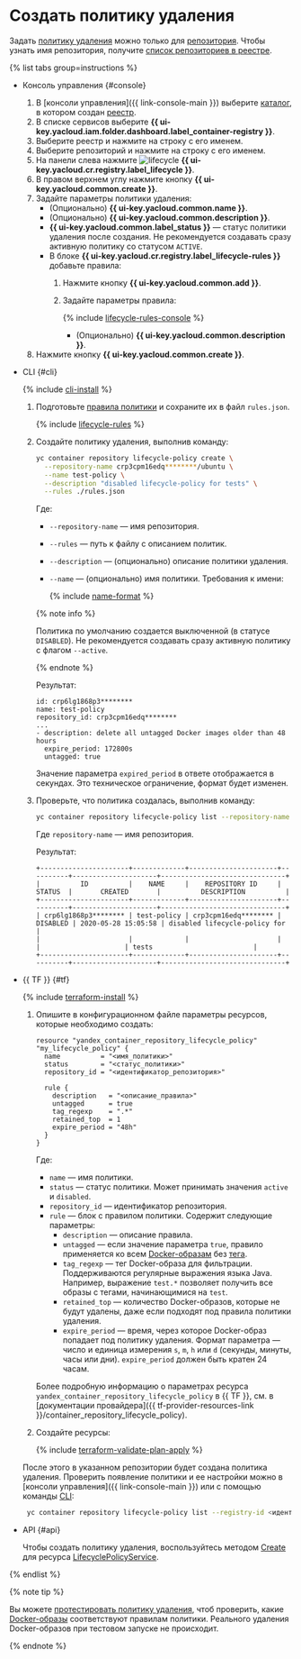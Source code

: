 # Создать политику удаления

Задать [политику удаления](../../concepts/lifecycle-policy.md) можно только для [репозитория](../../concepts/repository.md). Чтобы узнать имя репозитория, получите [список репозиториев в реестре](../repository/repository-list.md#repository-get).

{% list tabs group=instructions %}

- Консоль управления {#console}

  1. В [консоли управления]({{ link-console-main }}) выберите [каталог](../../../resource-manager/concepts/resources-hierarchy.md#folder), в котором создан [реестр](../../concepts/registry.md).
  1. В списке сервисов выберите **{{ ui-key.yacloud.iam.folder.dashboard.label_container-registry }}**.
  1. Выберите реестр и нажмите на строку с его именем.
  1. Выберите репозиторий и нажмите на строку с его именем.
  1. На панели слева нажмите ![lifecycle](../../../_assets/console-icons/arrows-rotate-right.svg) **{{ ui-key.yacloud.cr.registry.label_lifecycle }}**.
  1. В правом верхнем углу нажмите кнопку **{{ ui-key.yacloud.common.create }}**.
  1. Задайте параметры политики удаления:
     * (Опционально) **{{ ui-key.yacloud.common.name }}**.
     * (Опционально) **{{ ui-key.yacloud.common.description }}**.
     * **{{ ui-key.yacloud.common.label_status }}** — статус политики удаления после создания. Не рекомендуется создавать сразу активную политику со статусом `ACTIVE`.
     * В блоке **{{ ui-key.yacloud.cr.registry.label_lifecycle-rules }}** добавьте правила:
       1. Нажмите кнопку **{{ ui-key.yacloud.common.add }}**.
       1. Задайте параметры правила:

          {% include [lifecycle-rules-console](../../../_includes/container-registry/lifecycle-rules-console.md) %}

          * (Опционально) **{{ ui-key.yacloud.common.description }}**.
  1. Нажмите кнопку **{{ ui-key.yacloud.common.create }}**.

- CLI {#cli}

  {% include [cli-install](../../../_includes/cli-install.md) %}

  1. Подготовьте [правила политики](../../concepts/lifecycle-policy.md#lifecycle-rules) и сохраните их в файл `rules.json`.

     {% include [lifecycle-rules](../../../_includes/container-registry/lifecycle-rules.md) %}

  1. Создайте политику удаления, выполнив команду:

     ```bash
     yc container repository lifecycle-policy create \
       --repository-name crp3cpm16edq********/ubuntu \
       --name test-policy \
       --description "disabled lifecycle-policy for tests" \
       --rules ./rules.json
     ```

     Где:
     * `--repository-name` — имя репозитория.
     * `--rules` — путь к файлу с описанием политик.
     * `--description` — (опционально) описание политики удаления.
     * `--name` — (опционально) имя политики. Требования к имени:

       {% include [name-format](../../../_includes/name-format.md) %}

     {% note info %}

     Политика по умолчанию создается выключенной (в статусе `DISABLED`). Не рекомендуется создавать сразу активную политику с флагом `--active`.

     {% endnote %}

     Результат:

     ```text
     id: crp6lg1868p3********
     name: test-policy
     repository_id: crp3cpm16edq********
     ...
     - description: delete all untagged Docker images older than 48 hours
       expire_period: 172800s
       untagged: true
     ```

     Значение параметра `expired_period` в ответе отображается в секундах. Это техническое ограничение, формат будет изменен.
  1. Проверьте, что политика создалась, выполнив команду:

     ```bash
     yc container repository lifecycle-policy list --repository-name crp3cpm16edq********/ubuntu
     ```

     Где `repository-name` — имя репозитория.

     Результат:

     ```text
     +----------------------+-------------+----------------------+----------+---------------------+-------------------------------+
     |          ID          |    NAME     |    REPOSITORY ID     |  STATUS  |       CREATED       |          DESCRIPTION          |
     +----------------------+-------------+----------------------+----------+---------------------+-------------------------------+
     | crp6lg1868p3******** | test-policy | crp3cpm16edq******** | DISABLED | 2020-05-28 15:05:58 | disabled lifecycle-policy for |
     |                      |             |                      |          |                     | tests                         |
     +----------------------+-------------+----------------------+----------+---------------------+-------------------------------+
     ```

- {{ TF }} {#tf}

  {% include [terraform-install](../../../_includes/terraform-install.md) %}

  1. Опишите в конфигурационном файле параметры ресурсов, которые необходимо создать:

     ```hcl
     resource "yandex_container_repository_lifecycle_policy" "my_lifecycle_policy" {
       name          = "<имя_политики>"
       status        = "<статус_политики>"
       repository_id = "<идентификатор_репозитория>"

       rule {
         description   = "<описание_правила>"
         untagged      = true
         tag_regexp    = ".*"
         retained_top  = 1
         expire_period = "48h"
       }
     }
     ```

     Где:
     * `name` — имя политики.
     * `status` — статус политики. Может принимать значения `active` и `disabled`.
     * `repository_id` — идентификатор репозитория.
     * `rule` — блок с правилом политики. Содержит следующие параметры:
       * `description` — описание правила.
       * `untagged` — если значение параметра `true`, правило применяется ко всем [Docker-образам](../../concepts/docker-image.md) без [тега](../../concepts/docker-image.md#version).
       * `tag_regexp` — тег Docker-образа для фильтрации. Поддерживаются регулярные выражения языка Java. Например, выражение `test.*` позволяет получить все образы с тегами, начинающимися на `test`.
       * `retained_top` — количество Docker-образов, которые не будут удалены, даже если подходят под правила политики удаления.
       * `expire_period` — время, через которое Docker-образ попадает под политику удаления. Формат параметра — число и единица измерения `s`, `m`, `h` или `d` (секунды, минуты, часы или дни). `expire_period` должен быть кратен 24 часам.

     Более подробную информацию о параметрах ресурса `yandex_container_repository_lifecycle_policy` в {{ TF }}, см. в [документации провайдера]({{ tf-provider-resources-link }}/container_repository_lifecycle_policy).
  1. Создайте ресурсы:

     {% include [terraform-validate-plan-apply](../../../_tutorials/_tutorials_includes/terraform-validate-plan-apply.md) %}

  После этого в указанном репозитории будет создана политика удаления. Проверить появление политики и ее настройки можно в [консоли управления]({{ link-console-main }}) или с помощью команды [CLI](../../../cli/):

  ```bash
   yc container repository lifecycle-policy list --registry-id <идентификатор_реестра>
  ```

- API {#api}

  Чтобы создать политику удаления, воспользуйтесь методом [Create](../../api-ref/grpc/lifecycle_policy_service.md#Create) для ресурса [LifecyclePolicyService](../../api-ref/grpc/lifecycle_policy_service.md).

{% endlist %}

{% note tip %}

Вы можете [протестировать политику удаления](lifecycle-policy-dry-run.md), чтоб проверить, какие [Docker-образы](../../concepts/docker-image.md) соответствуют правилам политики. Реального удаления Docker-образов при тестовом запуске не происходит.

{% endnote %}